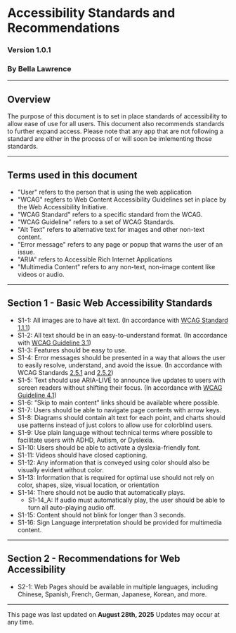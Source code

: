 # Accessibility Standards and Recommendations
### Version 1.0.1
### By Bella Lawrence

---

## Overview
The purpose of this document is to set in place standards of accessibility to allow ease of use for all users. This document also recommends standards to further expand access.
Please note that any app that are not following a standard are either in the process of or will soon be imlementing those standards. 


---

## Terms used in this document

- "User" refers to the person that is using the web application
- "WCAG" regfers to Web Content Accessibility Guidelines set in place by the Web Accessibility Initiative.
- "WCAG Standard" refers to a specific standard from the WCAG.
- "WCAG Guideline" refers to a set of WCAG Standards.
- "Alt Text" refers to alternative text for images and other non-text content.
- "Error message" refers to any page or popup that warns the user of an issue.
- "ARIA" refers to Accessible Rich Internet Applications
- "Multimedia Content" refers to any non-text, non-image content like videos or audio.

---

## Section 1 - Basic Web Accessibility Standards
- S1-1: All images are to have alt text. (In accordance with [WCAG Standard 1.1.1](https://www.w3.org/TR/UNDERSTANDING-WCAG20/Overview.html#text-equiv-all))
- S1-2: All text should be in an easy-to-understand format. (In accordance with [WCAG Guideline 3.1](https://www.w3.org/TR/2006/WD-WCAG20-20060427/guidelines.html#meaning))
- S1-3: Features should be easy to use. 
- S1-4: Error messages should be presented in a way that allows the user to easily resolve, understand, and avoid the issue. (In accordance with WCAG Standards [2.5.1](https://www.w3.org/TR/UNDERSTANDING-WCAG20/Overview.html#minimize-error-identified) and [2.5.2](https://www.w3.org/TR/UNDERSTANDING-WCAG20/Overview.html#minimize-error-suggestions))
- S1-5: Text should use ARIA-LIVE to announce live updates to users with screen readers without shifting their focus. (In accordance with [WCAG Guideline 4.1](https://www.w3.org/TR/2006/WD-WCAG20-20060427/guidelines.html#ensure-compat))
- S1-6: "Skip to main content" links should be available where possible.
- S1-7: Users should be able to navigate page contents with arrow keys. 
- S1-8: Diagrams should contain alt text for each point, and charts should use patterns instead of just colors to allow use for colorblind users.
- S1-9: Use plain language without technical terms where possible to facilitate users with ADHD, Autism, or Dyslexia.
- S1-10: Users should be able to activate a dyslexia-friendly font.
- S1-11: Videos should have closed captioning.
- S1-12: Any information that is conveyed using color should also be visually evident without color.
- S1-13: Information that is required for optimal use should not rely on color, shapes, size, visual location, or orientation
- S1-14: There should not be audio that automatically plays.
  - S1-14_A: If audio must automatically play, the user should be able to turn all auto-playing audio off.
- S1-15: Content should not blink for longer than 3 seconds.
- S1-16: Sign Language interpretation should be provided for multimedia content.

---

## Section 2 - Recommendations for Web Accessibility

- S2-1: Web Pages should be available in multiple languages, including Chinese, Spanish, French, German, Japanese, Korean, and more.


---

This page was last updated on **August 28th, 2025**
Updates may occur at any time.
<!--https://www.w3.org/TR/2006/WD-WCAG20-20060427/appendixB.html-->

